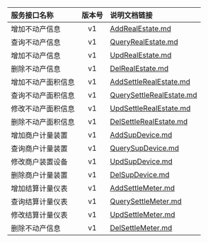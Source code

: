  
| 服务接口名称 | 版本号 | 说明文档链接 |  
| :----------------- | :-----: | :---------------- |  
| 增加不动产信息 | v1 | [AddRealEstate.md](https://github.com/Zhang-Monica/gitMd/blob/master/EpeisSupp/SupBasicFileServer/AddRealEstate.md) |  
| 查询不动产信息 | v1 | [QueryRealEstate.md](https://github.com/Zhang-Monica/gitMd/blob/master/EpeisSupp/SupBasicFileServer/QueryRealEstate.md) |  
| 增加不动产信息 | v1 | [UpdRealEstate.md](https://github.com/Zhang-Monica/gitMd/blob/master/EpeisSupp/SupBasicFileServer/UpdRealEstate.md) |  
| 删除不动产信息 | v1 | [DelRealEstate.md](https://github.com/Zhang-Monica/gitMd/blob/master/EpeisSupp/SupBasicFileServer/DelRealEstate.md) |  
| 增加不动产面积信息 | v1 | [AddSettleRealEstate.md](https://github.com/Zhang-Monica/gitMd/blob/master/EpeisSupp/SupBasicFileServer/AddSettleRealEstate.md) |  
| 查询不动产面积信息 | v1 | [QuerySettleRealEstate.md](https://github.com/Zhang-Monica/gitMd/blob/master/EpeisSupp/SupBasicFileServer/QuerySettleRealEstate.md) |  
| 修改不动产面积信息 | v1 | [UpdSettleRealEstate.md](https://github.com/Zhang-Monica/gitMd/blob/master/EpeisSupp/SupBasicFileServer/UpdSettleRealEstate.md) |  
| 删除不动产面积信息 | v1 | [DelSettleRealEstate.md](https://github.com/Zhang-Monica/gitMd/blob/master/EpeisSupp/SupBasicFileServer/DelSettleRealEstate.md) |  
| 增加商户计量装置 | v1 | [AddSupDevice.md](https://github.com/Zhang-Monica/gitMd/blob/master/EpeisSupp/SupBasicFileServer/AddSupDevice.md) |  
| 查询商户计量装置 | v1 | [QuerySupDevice.md](https://github.com/Zhang-Monica/gitMd/blob/master/EpeisSupp/SupBasicFileServer/QuerySupDevice.md) |  
| 修改商户装置设备 | v1 | [UpdSupDevice.md](https://github.com/Zhang-Monica/gitMd/blob/master/EpeisSupp/SupBasicFileServer/UpdSupDevice.md) |  
| 删除商户计量装置 | v1 | [DelSupDevice.md](https://github.com/Zhang-Monica/gitMd/blob/master/EpeisSupp/SupBasicFileServer/DelSupDevice.md) |  
| 增加结算计量仪表 | v1 | [AddSettleMeter.md](https://github.com/Zhang-Monica/gitMd/blob/master/EpeisSupp/SupBasicFileServer/AddSettleMeter.md) |  
| 查询结算计量仪表 | v1 | [QuerySettleMeter.md](https://github.com/Zhang-Monica/gitMd/blob/master/EpeisSupp/SupBasicFileServer/QuerySettleMeter.md) |  
| 修改结算计量仪表 | v1 | [UpdSettleMeter.md](https://github.com/Zhang-Monica/gitMd/blob/master/EpeisSupp/SupBasicFileServer/UpdSettleMeter.md) |  
| 删除不动产信息 | v1 | [DelSettleMeter.md](https://github.com/Zhang-Monica/gitMd/blob/master/EpeisSupp/SupBasicFileServer/DelSettleMeter.md) |  
  
